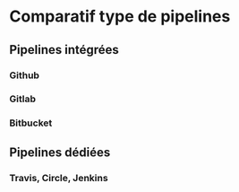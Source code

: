 # Comparatif type de pipelines
## Pipelines intégrées
### Github
### Gitlab
### Bitbucket
## Pipelines dédiées
### Travis, Circle, Jenkins